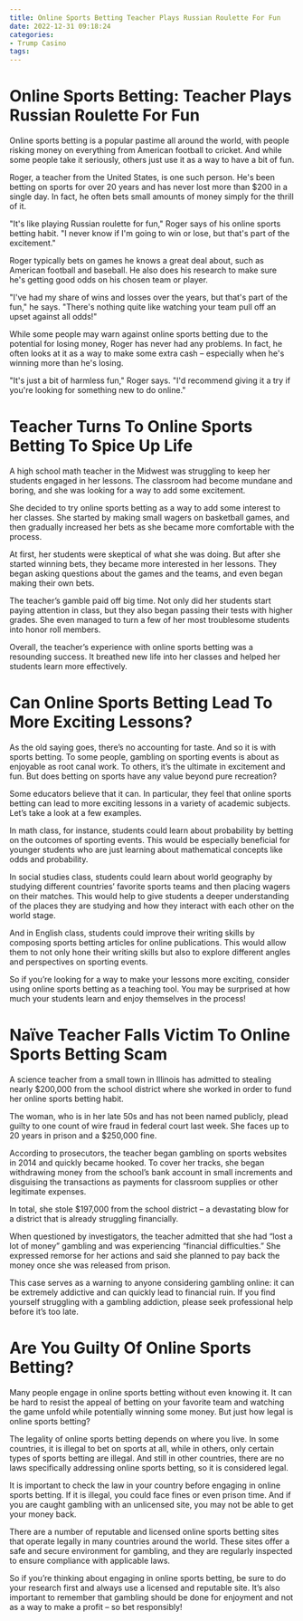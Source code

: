 ```yaml
---
title: Online Sports Betting Teacher Plays Russian Roulette For Fun
date: 2022-12-31 09:18:24
categories:
- Trump Casino
tags:
---
```



#  Online Sports Betting: Teacher Plays Russian Roulette For Fun

Online sports betting is a popular pastime all around the world, with people risking money on everything from American football to cricket. And while some people take it seriously, others just use it as a way to have a bit of fun.

Roger, a teacher from the United States, is one such person. He's been betting on sports for over 20 years and has never lost more than $200 in a single day. In fact, he often bets small amounts of money simply for the thrill of it.

"It's like playing Russian roulette for fun," Roger says of his online sports betting habit. "I never know if I'm going to win or lose, but that's part of the excitement."

Roger typically bets on games he knows a great deal about, such as American football and baseball. He also does his research to make sure he's getting good odds on his chosen team or player.

"I've had my share of wins and losses over the years, but that's part of the fun," he says. "There's nothing quite like watching your team pull off an upset against all odds!"

While some people may warn against online sports betting due to the potential for losing money, Roger has never had any problems. In fact, he often looks at it as a way to make some extra cash – especially when he's winning more than he's losing.

"It's just a bit of harmless fun," Roger says. "I'd recommend giving it a try if you're looking for something new to do online."

#  Teacher Turns To Online Sports Betting To Spice Up Life

A high school math teacher in the Midwest was struggling to keep her students engaged in her lessons. The classroom had become mundane and boring, and she was looking for a way to add some excitement.

She decided to try online sports betting as a way to add some interest to her classes. She started by making small wagers on basketball games, and then gradually increased her bets as she became more comfortable with the process.

At first, her students were skeptical of what she was doing. But after she started winning bets, they became more interested in her lessons. They began asking questions about the games and the teams, and even began making their own bets.

The teacher’s gamble paid off big time. Not only did her students start paying attention in class, but they also began passing their tests with higher grades. She even managed to turn a few of her most troublesome students into honor roll members.

Overall, the teacher’s experience with online sports betting was a resounding success. It breathed new life into her classes and helped her students learn more effectively.

#  Can Online Sports Betting Lead To More Exciting Lessons?

As the old saying goes, there’s no accounting for taste. And so it is with sports betting. To some people, gambling on sporting events is about as enjoyable as root canal work. To others, it’s the ultimate in excitement and fun. But does betting on sports have any value beyond pure recreation?

Some educators believe that it can. In particular, they feel that online sports betting can lead to more exciting lessons in a variety of academic subjects. Let’s take a look at a few examples.

In math class, for instance, students could learn about probability by betting on the outcomes of sporting events. This would be especially beneficial for younger students who are just learning about mathematical concepts like odds and probability.

In social studies class, students could learn about world geography by studying different countries’ favorite sports teams and then placing wagers on their matches. This would help to give students a deeper understanding of the places they are studying and how they interact with each other on the world stage.

And in English class, students could improve their writing skills by composing sports betting articles for online publications. This would allow them to not only hone their writing skills but also to explore different angles and perspectives on sporting events.

So if you’re looking for a way to make your lessons more exciting, consider using online sports betting as a teaching tool. You may be surprised at how much your students learn and enjoy themselves in the process!

#  Naïve Teacher Falls Victim To Online Sports Betting Scam

A science teacher from a small town in Illinois has admitted to stealing nearly $200,000 from the school district where she worked in order to fund her online sports betting habit.

The woman, who is in her late 50s and has not been named publicly, plead guilty to one count of wire fraud in federal court last week. She faces up to 20 years in prison and a $250,000 fine.

According to prosecutors, the teacher began gambling on sports websites in 2014 and quickly became hooked. To cover her tracks, she began withdrawing money from the school’s bank account in small increments and disguising the transactions as payments for classroom supplies or other legitimate expenses.

In total, she stole $197,000 from the school district – a devastating blow for a district that is already struggling financially.

When questioned by investigators, the teacher admitted that she had “lost a lot of money” gambling and was experiencing “financial difficulties.” She expressed remorse for her actions and said she planned to pay back the money once she was released from prison.

This case serves as a warning to anyone considering gambling online: it can be extremely addictive and can quickly lead to financial ruin. If you find yourself struggling with a gambling addiction, please seek professional help before it’s too late.

#  Are You Guilty Of Online Sports Betting?

Many people engage in online sports betting without even knowing it. It can be hard to resist the appeal of betting on your favorite team and watching the game unfold while potentially winning some money. But just how legal is online sports betting?

The legality of online sports betting depends on where you live. In some countries, it is illegal to bet on sports at all, while in others, only certain types of sports betting are illegal. And still in other countries, there are no laws specifically addressing online sports betting, so it is considered legal.

It is important to check the law in your country before engaging in online sports betting. If it is illegal, you could face fines or even prison time. And if you are caught gambling with an unlicensed site, you may not be able to get your money back.

There are a number of reputable and licensed online sports betting sites that operate legally in many countries around the world. These sites offer a safe and secure environment for gambling, and they are regularly inspected to ensure compliance with applicable laws.

So if you’re thinking about engaging in online sports betting, be sure to do your research first and always use a licensed and reputable site. It’s also important to remember that gambling should be done for enjoyment and not as a way to make a profit – so bet responsibly!